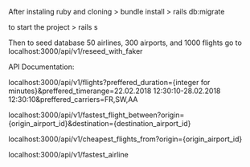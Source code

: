 After instaling ruby and cloning > bundle install > rails db:migrate

to start the project > rails s

Then to seed database 50 airlines, 300 airports, and 1000 flights go to localhost:3000/api/v1/reseed_with_faker

API Documentation:

localhost:3000/api/v1/flights?preffered_duration={integer for minutes}&preffered_timerange=22.02.2018 12:30:10-28.02.2018 12:30:10&preffered_carriers=FR,SW,AA

localhost:3000/api/v1/fastest_flight_between?origin={origin_airport_id}&destination={destination_airport_id}

localhost:3000/api/v1/cheapest_flights_from?origin={origin_airport_id}

localhost:3000/api/v1/fastest_airline